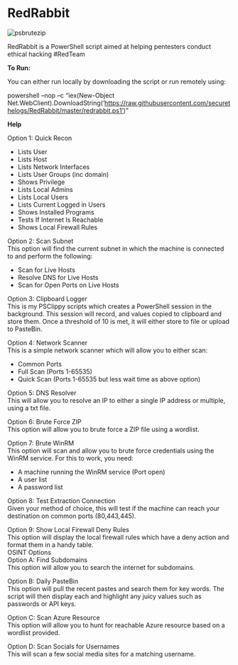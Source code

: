 # RedRabbit

![psbrutezip](https://ctrla1tdel.files.wordpress.com/2020/02/redrabbit.jpg)

RedRabbit is a PowerShell script aimed at helping pentesters conduct ethical hacking #RedTeam

<b> To Run: </b>

You can either run locally by downloading the script or run remotely using: 

powershell –nop –c “iex(New-Object Net.WebClient).DownloadString(‘https://raw.githubusercontent.com/securethelogs/RedRabbit/master/redrabbit.ps1’)”


<b> Help </b>

Option 1: Quick Recon
-	Lists User
-	Lists Host
-	Lists Network Interfaces
-	Lists User Groups (inc domain)
-	Shows Privilege
-	Lists Local Admins
-	Lists Local Users
-	Lists Current Logged in Users
-	Shows Installed Programs
-	Tests If Internet Is Reachable
-	Shows Local Firewall Rules 

Option 2: Scan Subnet <br>
This option will find the current subnet in which the machine is connected to and perform the following: 
-	Scan for Live Hosts
-	Resolve DNS for Live Hosts
-	Scan for Open Ports on Live Hosts

Option 3: Clipboard Logger <br>
This is my PSClippy scripts which creates a PowerShell session in the background. This session will record, and values copied to clipboard and store them. Once a threshold of 10 is met, it will either store to file or upload to PasteBin. 

Option 4: Network Scanner <br>
This is a simple network scanner which will allow you to either scan:
-	Common Ports
-	Full Scan (Ports 1-65535)
-	Quick Scan (Ports 1-65535 but less wait time as above option)

 Option 5: DNS Resolver <br>
 This will allow you to resolve an IP to either a single IP address or multiple, using a txt file. 

Option 6: Brute Force ZIP <br>
This option will allow you to brute force a ZIP file using a wordlist.

Option 7: Brute WinRM <br>
This option will scan and allow you to brute force credentials using the WinRM service. For this to work, you need:
-	A machine running the WinRM service (Port open)
-	A user list
-	A password list

Option 8: Test Extraction Connection <br>
Given your method of choice, this will test if the machine can reach your destination on common ports (80,443,445).

Option 9: Show Local Firewall Deny Rules <br>
This option will display the local firewall rules which have a deny action and format them in a handy table. 
<br>
OSINT Options
<br>
Option A: Find Subdomains <br>
This option will allow you to search the internet for subdomains. 

Option B: Daily PasteBin <br>
This option will pull the recent pastes and search them for key words. The script will then display each and highlight any juicy values such as passwords or API keys. 

Option C: Scan Azure Resource <br>
This option will allow you to hunt for reachable Azure resource based on a wordlist provided.

Option D: Scan Socials for Usernames <br>
This will scan a few social media sites for a matching username. 


